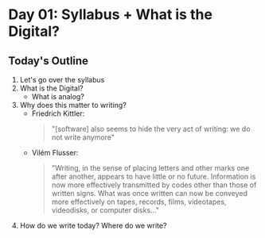 # Day 01: Syllabus + What is the Digital?

## Today's Outline

1. Let's go over the syllabus
1. What is the Digital?
	* What is analog?
1. Why does this matter to writing?
	* Friedrich Kittler:  
		> "[software] also seems to hide the very act of writing: we do not write anymore"
	* Vilém Flusser:  
		> "Writing, in the sense of placing letters and other marks one after another, appears to have little or no future. Information is now more effectively transmitted by codes other than those of written signs. What was once written can now be conveyed more effectively on tapes, records, films, videotapes, videodisks, or computer disks…"
1. How do we write today? Where do we write?
